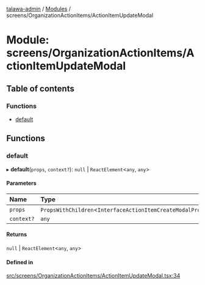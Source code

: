 [talawa-admin](../README.md) / [Modules](../modules.md) / screens/OrganizationActionItems/ActionItemUpdateModal

# Module: screens/OrganizationActionItems/ActionItemUpdateModal

## Table of contents

### Functions

- [default](screens_OrganizationActionItems_ActionItemUpdateModal.md#default)

## Functions

### default

▸ **default**(`props`, `context?`): ``null`` \| `ReactElement`\<`any`, `any`\>

#### Parameters

| Name | Type |
| :------ | :------ |
| `props` | `PropsWithChildren`\<`InterfaceActionItemCreateModalProps`\> |
| `context?` | `any` |

#### Returns

``null`` \| `ReactElement`\<`any`, `any`\>

#### Defined in

[src/screens/OrganizationActionItems/ActionItemUpdateModal.tsx:34](https://github.com/SiddheshKukade/talawa-admin/blob/822fbcb/src/screens/OrganizationActionItems/ActionItemUpdateModal.tsx#L34)
